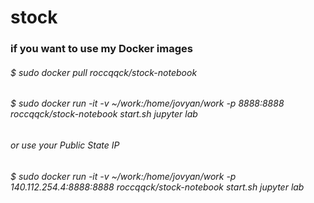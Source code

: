 # stock

### if you want to use my Docker images
###### $ sudo docker pull roccqqck/stock-notebook
###### $ sudo docker run -it -v ~/work:/home/jovyan/work -p 8888:8888 roccqqck/stock-notebook start.sh jupyter lab
###### or use your Public State IP
###### $ sudo docker run -it -v ~/work:/home/jovyan/work -p 140.112.254.4:8888:8888 roccqqck/stock-notebook start.sh jupyter lab
